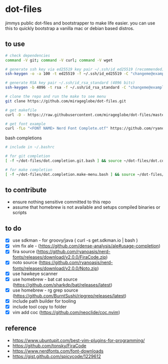 # dot-files

jimmys public dot-files and bootstrapper to make life easier. you can use this
to quickly bootstrap a vanilla mac or debian based distros.

## to use

``` bash
# check dependencies
command -V git; command -V curl; command -V wget

# generate ssh key via ed25519 key pair ~/.ssh/id_ed25519 (recommended)
ssh-keygen -o -a 100 -t ed25519 -f ~/.ssh/id_ed25519 -C "changeme@example.com"

# generate RSA key pair ~/.ssh/id_rsa_standard (4096 bits)
ssh-keygen -b 4096 -t rsa -f ~/.ssh/id_rsa_standard -C "changeme@example.com"

# clone the repo and run the make to see menu
git clone https://github.com/mirageglobe/dot-files.git

# get makefile
curl -D - https://raw.githubusercontent.com/mirageglobe/dot-files/master/Makefile > ~/Makefile

# get font example
curl -fLo "<FONT NAME> Nerd Font Complete.otf" https://github.com/ryanoasis/nerd-fonts/raw/master/patched-fonts/<FONT_PATH>/complete/<FONT_NAME>%20Nerd%20Font%20Complete.otf
```

bash completions

``` bash
# include in ~/.bashrc

# for git completion
[ -f ~/dot-files/dot.completion.git.bash ] && source ~/dot-files/dot.completion.git.bash

# for make completion
[ -f ~/dot-files/dot.completion.make-menu.bash ] && source ~/dot-files/dot.completion.make-menu.bash
```

## to contribute

- ensure nothing sensitive committed to this repo
- assume that homebrew is not available and setups compiled binaries or scripts

## to do

- [x] use sdkman - for groovy/java ( curl -s get.sdkman.io | bash )
- [x] vim fix ale - (<https://github.com/dense-analysis/ale#usage-completion>)
- [x] fira source (<https://github.com/ryanoasis/nerd-fonts/releases/download/v2.0.0/FiraCode.zip>)
- [x] noto source (<https://github.com/ryanoasis/nerd-fonts/releases/download/v2.0.0/Noto.zip>)
- [x] use hawkeye scanner
- [x] use homebrew - bat cat source (<https://github.com/sharkdp/bat/releases/latest>)
- [x] use homebrew - rg grep source (<https://github.com/BurntSushi/ripgrep/releases/latest>)
- [x] include path builder for tooling
- [x] include tool copy to folder
- [x] vim add coc (<https://github.com/neoclide/coc.nvim>)

## reference

- <https://www.ubuntupit.com/best-vim-plugins-for-programming/>
- <https://github.com/tonsky/FiraCode>
- <https://www.nerdfonts.com/font-downloads>
- <https://gist.github.com/spicycode/1229612>
